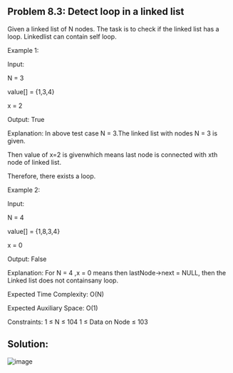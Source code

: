 <h2>Problem 8.3: Detect loop in a linked list</h2>

Given a linked list of N nodes. The task is to check if the linked list has a loop. Linkedlist can contain self loop.

Example 1:

Input:

N = 3

value[] = {1,3,4}

x = 2

Output: True

Explanation: In above test case N = 3.The linked list with nodes N = 3 is given. 

Then value of x=2 is givenwhich means last node is connected with xth node of linked list. 

Therefore, there exists a loop.

Example 2:

Input:

N = 4

value[] = {1,8,3,4}

x = 0

Output: False

Explanation: For N = 4 ,x = 0 means then lastNode->next = NULL, then the Linked list does not containsany loop.

Expected Time Complexity: O(N) 

Expected Auxiliary Space: O(1)

Constraints: 1 ≤ N ≤ 104 1 ≤ Data on Node ≤ 103

<h2>Solution:</h2>

![image](https://user-images.githubusercontent.com/46132450/225530130-a1a33028-b31b-4eca-90c3-76ab87220f24.png)
